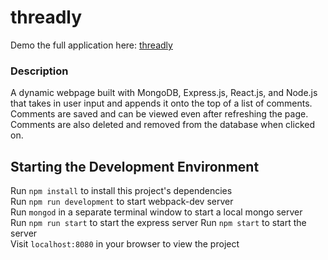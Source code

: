 # threadly

Demo the full application here: [threadly](http://jeffreyxchan.github.io/threadly/ "threadly")

### Description
A dynamic webpage built with MongoDB, Express.js, React.js, and Node.js that takes in user input and appends it onto the top of a list of comments.
Comments are saved and can be viewed even after refreshing the page. Comments are also deleted and removed from the
database when clicked on.

## Starting the Development Environment
Run `npm install` to install this project's dependencies  
Run `npm run development` to start webpack-dev server  
Run `mongod` in a separate terminal window to start a local mongo server  
Run `npm run start` to start the express server
Run `npm start` to start the server  
Visit `localhost:8080` in your browser to view the project
